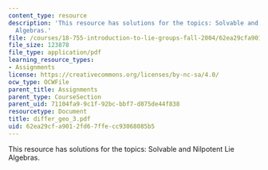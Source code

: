 ```yaml
---
content_type: resource
description: 'This resource has solutions for the topics: Solvable and Nilpotent Lie
  Algebras.'
file: /courses/18-755-introduction-to-lie-groups-fall-2004/62ea29cfa9012fd67ffecc93068085b5_differ_geo_3.pdf
file_size: 123878
file_type: application/pdf
learning_resource_types:
- Assignments
license: https://creativecommons.org/licenses/by-nc-sa/4.0/
ocw_type: OCWFile
parent_title: Assignments
parent_type: CourseSection
parent_uid: 71104fa9-9c1f-92bc-bbf7-d875de44f838
resourcetype: Document
title: differ_geo_3.pdf
uid: 62ea29cf-a901-2fd6-7ffe-cc93068085b5
---
```

This resource has solutions for the topics: Solvable and Nilpotent Lie Algebras.